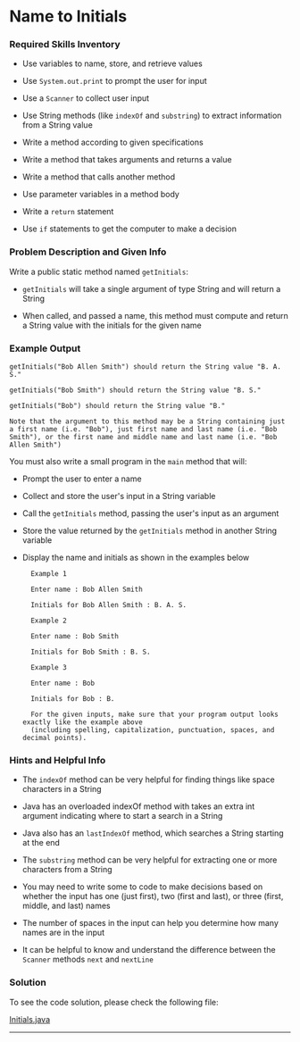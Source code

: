 # Name to Initials

### Required Skills Inventory

* Use variables to name, store, and retrieve values

* Use `System.out.print` to prompt the user for input
* Use a `Scanner` to collect user input
* Use String methods (like `indexOf` and `substring`) to extract information from a String value
* Write a method according to given specifications
* Write a method that takes arguments and returns a value
* Write a method that calls another method
* Use parameter variables in a method body
* Write a `return` statement
* Use `if` statements to get the computer to make a decision

### Problem Description and Given Info

Write a public static method named `getInitials`:

* `getInitials` will take a single argument of type String and will return a String

* When called, and passed a name, this method must compute and return a String value with the initials for the given name

### Example Output

    getInitials("Bob Allen Smith") should return the String value "B. A. S."
    
    getInitials("Bob Smith") should return the String value "B. S."
    
    getInitials("Bob") should return the String value "B."

    Note that the argument to this method may be a String containing just a first name (i.e. "Bob"), just first name and last name (i.e. "Bob Smith"), or the first name and middle name and last name (i.e. "Bob Allen Smith")

You must also write a small program in the `main` method that will:

* Prompt the user to enter a name

* Collect and store the user's input in a String variable
* Call the `getInitials` method, passing the user's input as an argument
* Store the value returned by the `getInitials` method in another String variable
* Display the name and initials as shown in the examples below

        Example 1

        Enter name : Bob Allen Smith

        Initials for Bob Allen Smith : B. A. S.

        Example 2

        Enter name : Bob Smith

        Initials for Bob Smith : B. S.

        Example 3

        Enter name : Bob

        Initials for Bob : B.

        For the given inputs, make sure that your program output looks exactly like the example above 
        (including spelling, capitalization, punctuation, spaces, and decimal points).

### Hints and Helpful Info

* The `indexOf` method can be very helpful for finding things like space characters in a String

* Java has an overloaded indexOf method with takes an extra int argument indicating where to start a search in a String
* Java also has an `lastIndexOf` method, which searches a String starting at the end
* The `substring` method can be very helpful for extracting one or more characters from a String
* You may need to write some to code to make decisions based on whether the input has one (just first), two (first and last), or three (first, middle, and last) names
* The number of spaces in the input can help you determine how many names are in the input
* It can be helpful to know and understand the difference between the `Scanner` methods `next` and `nextLine`

### Solution 

To see the code solution, please check the following file:

[Initials.java](https://github.com/Mun-Min/Java_OOP/blob/main/Projects_01/Name_to_Initials/Initials.java)

---
